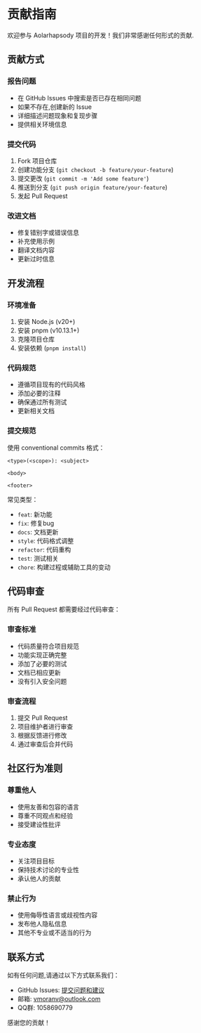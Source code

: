 # 贡献指南

欢迎参与 Aolarhapsody 项目的开发！我们非常感谢任何形式的贡献.

## 贡献方式

### 报告问题

- 在 GitHub Issues 中搜索是否已存在相同问题
- 如果不存在,创建新的 Issue
- 详细描述问题现象和复现步骤
- 提供相关环境信息

### 提交代码

1. Fork 项目仓库
2. 创建功能分支 (`git checkout -b feature/your-feature`)
3. 提交更改 (`git commit -m 'Add some feature'`)
4. 推送到分支 (`git push origin feature/your-feature`)
5. 发起 Pull Request

### 改进文档

- 修复错别字或错误信息
- 补充使用示例
- 翻译文档内容
- 更新过时信息

## 开发流程

### 环境准备

1. 安装 Node.js (v20+)
2. 安装 pnpm (v10.13.1+)
3. 克隆项目仓库
4. 安装依赖 (`pnpm install`)

### 代码规范

- 遵循项目现有的代码风格
- 添加必要的注释
- 确保通过所有测试
- 更新相关文档

### 提交规范

使用 conventional commits 格式：

```
<type>(<scope>): <subject>

<body>

<footer>
```

常见类型：

- `feat`: 新功能
- `fix`: 修复bug
- `docs`: 文档更新
- `style`: 代码格式调整
- `refactor`: 代码重构
- `test`: 测试相关
- `chore`: 构建过程或辅助工具的变动

## 代码审查

所有 Pull Request 都需要经过代码审查：

### 审查标准

- 代码质量符合项目规范
- 功能实现正确完整
- 添加了必要的测试
- 文档已相应更新
- 没有引入安全问题

### 审查流程

1. 提交 Pull Request
2. 项目维护者进行审查
3. 根据反馈进行修改
4. 通过审查后合并代码

## 社区行为准则

### 尊重他人

- 使用友善和包容的语言
- 尊重不同观点和经验
- 接受建设性批评

### 专业态度

- 关注项目目标
- 保持技术讨论的专业性
- 承认他人的贡献

### 禁止行为

- 使用侮辱性语言或歧视性内容
- 发布他人隐私信息
- 其他不专业或不适当的行为

## 联系方式

如有任何问题,请通过以下方式联系我们：

- GitHub Issues: [提交问题和建议](https://github.com/vmoranv/aolarhapsody/issues)
- 邮箱: [vmoranv@outlook.com](mailto:vmoranv@outlook.com)
- QQ群: 1058690779

感谢您的贡献！
